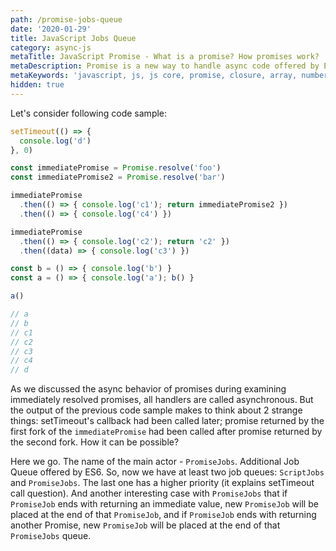 ```yaml
---
path: /promise-jobs-queue
date: '2020-01-29'
title: JavaScript Jobs Queue
category: async-js
metaTitle: JavaScript Promise - What is a promise? How promises work? | Criticaster
metaDescription: Promise is a new way to handle async code offered by ES6. Learn more what is promise in JavaScript, how does promise work, promise then and catch ...
metaKeywords: 'javascript, js, js core, promise, closure, array, number, string, bool'
hidden: true
---
```


<!-- * [Jobs queue](#jobs-queue) -->

Let's consider following code sample:

```js
setTimeout(() => {
  console.log('d')
}, 0)

const immediatePromise = Promise.resolve('foo')
const immediatePromise2 = Promise.resolve('bar')

immediatePromise
  .then(() => { console.log('c1'); return immediatePromise2 })
  .then(() => { console.log('c4') })

immediatePromise
  .then(() => { console.log('c2'); return 'c2' })
  .then((data) => { console.log('c3') })

const b = () => { console.log('b') }
const a = () => { console.log('a'); b() }

a()

// a
// b
// c1
// c2
// c3
// c4
// d
```

As we discussed the async behavior of promises during examining immediately resolved promises, all handlers are called asynchronous. But the output of the previous code sample makes to think about 2 strange things: setTimeout's callback had been called later; promise returned by the first fork of the ```immediatePromise``` had been called after promise returned by the second fork. How it can be possible?

Here we go. The name of the main actor - ```PromiseJobs```. Additional Job Queue offered by ES6. So, now we have at least two job queues: ```ScriptJobs``` and ```PromiseJobs```. The last one has a higher priority (it explains setTimeout call question). And another interesting case with ```PromiseJobs``` that if ```PromiseJob``` ends with returning an immediate value, new ```PromiseJob``` will be placed at the end of that ```PromiseJob```, and if ```PromiseJob``` ends with returning another Promise, new ```PromiseJob``` will be placed at the end of that ```PromiseJobs``` queue.
